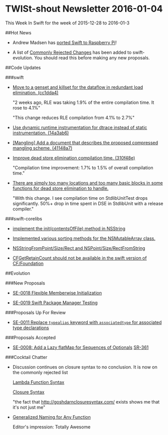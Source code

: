 # TWISt-shout Newsletter 2016-01-04
This Week In Swift for the week of 2015-12-28 to 2016-01-3

##Hot News
* Andrew Madsen has [ported Swift to Raspberry Pi](http://blog.andrewmadsen.com/post/136137396480/swift-on-raspberry-pi)!

* A list of [Commonly Rejected Changes](https://github.com/apple/swift-evolution/blob/master/commonly_proposed.md) has been added to swift-evolution. You should read this before making any new proposals.

##Code Updates

###swift

* [Move to a genset and killset for the dataflow in redundant load elimination. (cc1dda4)](https://github.com/apple/swift/commit/cc1dda478e6dbf85df46d9a93686830f79bbe5f1)

  "2 weeks ago, RLE was taking 1.9% of the entire compilation time. It rose to 4.1%"
  
  "This change reduces RLE compilation from 4.1% to 2.7%"
  
* [Use dynamic runtime instrumentation for dtrace instead of static instrumentation. (14a3ab6)](https://github.com/apple/swift/commit/14a3ab61cbccdb64fcf3e32da31e97321b73ebfd)

* [[Mangling] Add a document that describes the proposed compressed mangling scheme. (41148a7)](https://github.com/apple/swift/commit/41148a71d763cfd787ee209ae1be2134cb2ae083)

* [Improve dead store elimination compilation time. (310f48e)](github.com/apple/swift/commit/310f48eab05265eb5fb9f7bc273c6444147c8281)

  "Compilation time improvement: 1.7% to 1.5% of overall compilation time."
  
* [There are simply too many locations and too many basic blocks in some functions for dead store elimination to handle.](github.com/apple/swift/commit/4ea79fec2bd99e812212ba3d568898e1aba72dd3)

  "With this change. I see compilation time on StdlibUnitTest drops significantly. 50%+ drop in time spent in DSE in StdlibUnit with a release compiler."
  
###swift-corelibs

* [implement the init(contentsOfFile) method in NSString](github.com/apple/swift-corelibs-foundation/commit/908209686841016f35e857f44d86230ad697e336)

* [Implemented various sorting methods for the NSMutableArray class.](github.com/apple/swift-corelibs-foundation/commit/0cc2416fe389e77ecf5f5b04144accc0d771c728)

* [NSStringFromPoint/Size/Rect and NSPoint/Size/RectFromString](github.com/apple/swift-corelibs-foundation/commit/b5f7cc47653c47932be0ad92da0048563cb329cd)

* [CFGetRetainCount should not be available in the swift version of CF/Foundation](github.com/apple/swift-corelibs-foundation/commit/d430c06fe417e285c5b120ccbf1d1082807e3b5c)

##Evolution

###New Proposals

* [SE-0018 Flexible Memberwise Initialization](https://github.com/apple/swift-evolution/blob/master/proposals/0018-flexible-memberwise-initialization.md)

* [SE-0019 Swift Package Manager Testing](https://github.com/apple/swift-evolution/blob/master/proposals/0019-package-manager-testing.md)

###Proposals Up For Review

* [SE-0011 Replace `typealias` keyword with `associatedtype` for associated type declarations](https://github.com/apple/swift-evolution/blob/master/proposals/0011-replace-typealias-associated.md)

###Proposals Accepted

* [SE-0008: Add a Lazy flatMap for Sequences of Optionals](https://github.com/apple/swift-evolution/blob/master/proposals/0008-lazy-flatmap-for-optionals.md)
  [SR-361](https://bugs.swift.org/browse/SR-361)
  
###Cocktail Chatter
* Discussion continues on closure syntax to no conclusion. It is now on the commonly rejected list

  [Lambda Function Syntax](https://lists.swift.org/pipermail/swift-evolution/Week-of-Mon-20151221/003887.html)
  
  [Closure Syntax](https://lists.swift.org/pipermail/swift-evolution/Week-of-Mon-20151221/004708.html)
  
  "the fact that http://goshdarnclosuresyntax.com/ exists shows me that it's not just me"

* [Generalized Naming for Any Function](https://github.com/DougGregor/swift-evolution/blob/generalized-naming/proposals/0000-generalized-naming.md)
  
  Editor's impression: Totally Awesome
  
  

